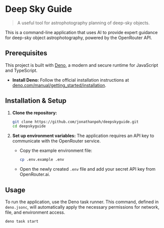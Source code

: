 # Deep Sky Guide

> A useful tool for astrophotography planning of deep-sky objects.

This is a command-line application that uses AI to provide expert guidance for deep-sky object astrophotography, powered by the OpenRouter API.

## Prerequisites

This project is built with [Deno](https://deno.com/), a modern and secure runtime for JavaScript and TypeScript.

- **Install Deno:** Follow the official installation instructions at [deno.com/manual/getting_started/installation](https://deno.com/manual/getting_started/installation).

## Installation & Setup

1.  **Clone the repository:**
    ```bash
    git clone https://github.com/jonathanpoh/deepskyguide.git
    cd deepskyguide
    ```

2.  **Set up environment variables:**
    The application requires an API key to communicate with the OpenRouter service.
    -   Copy the example environment file:
        ```bash
        cp .env.example .env
        ```
    -   Open the newly created `.env` file and add your secret API key from OpenRouter.ai.

## Usage

To run the application, use the Deno task runner. This command, defined in `deno.jsonc`, will automatically apply the necessary permissions for network, file, and environment access.

```bash
deno task start
```